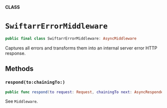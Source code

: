 **CLASS**

# `SwiftarrErrorMiddleware`

```swift
public final class SwiftarrErrorMiddleware: AsyncMiddleware
```

Captures all errors and transforms them into an internal server error HTTP response.

## Methods
### `respond(to:chainingTo:)`

```swift
public func respond(to request: Request, chainingTo next: AsyncResponder) async throws -> Response
```

See `Middleware`.

